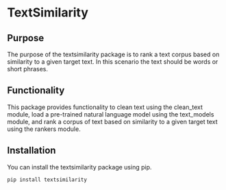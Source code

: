 # TextSimilarity

## Purpose
The purpose of the textsimilarity package is to rank a text corpus based on similarity to a given target text. In this scenario the text should be words or short phrases. 

## Functionality 
This package provides functionality to clean text using the clean_text module, load a pre-trained natural language model using the text_models module, and rank a corpus of text based on similarity to a given target text using the rankers module.  

## Installation
You can install the textsimilarity package using pip.
```
pip install textsimilarity
```
